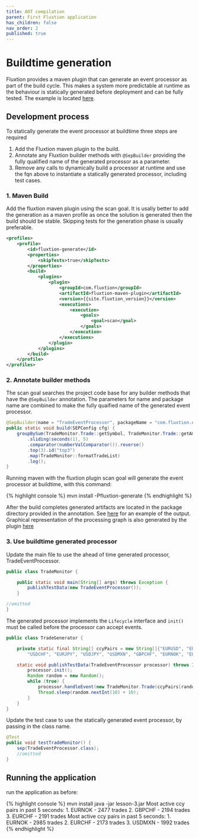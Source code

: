 ```yaml
---
title: AOT compilation
parent: First Fluxtion application
has_children: false
nav_order: 2
published: true
---
```


# Buildtime generation
Fluxtion provides a maven plugin that can generate an event processor as part of the build cycle. 
This makes a system more predictable at runtime as the behaviour is statically generated before deployment and can be fully tested.
The example is located [here](https://github.com/v12technology/fluxtion/tree/{{site.fluxtion_version}}/examples/quickstart/lesson-3).

## Development process
To statically generate the event processor at buildtime three steps are required
1. Add the Fluxtion maven plugin to the build.
1. Annotate any Fluxtion builder methods with `@SepBuilder` providing the fully qualified name of the generated processor as a parameter.
1. Remove any calls to dynamically build a processor at runtime and use the fqn above to instantiate a statically generated processor, including test cases.

### 1. Maven Build
Add the fluxtion maven plugin using the scan goal. It is usally better to add the generation as a maven profile 
as once the solution is generated then the build should be stable. Skipping tests for the generation phase is usually preferable.

```xml
<profiles>
    <profile>
        <id>fluxtion-generate</id>
        <properties>
            <skipTests>true</skipTests>
        </properties>
        <build>
            <plugins>
                <plugin>
                    <groupId>com.fluxtion</groupId>
                    <artifactId>fluxtion-maven-plugin</artifactId>
                    <version>{{site.fluxtion_version}}</version>
                    <executions>
                        <execution>
                            <goals>
                                <goal>scan</goal>
                            </goals>
                        </execution>
                    </executions>
                </plugin>
            </plugins>
        </build>
    </profile>
</profiles>
```

### 2. Annotate builder methods
The scan goal searches the project code base for any builder methods that have the `@SepBuilder` annotation. 
The parameters for name and package name are combined to make the fully quaified name of the generated event processor.

```java
@SepBuilder(name = "TradeEventProcessor", packageName = "com.fluxtion.example.quickstart.lesson3.generated")
public static void build(SEPConfig cfg) {
    groupBySum(TradeMonitor.Trade::getSymbol, TradeMonitor.Trade::getAmount)
        .sliding(seconds(1), 5)
        .comparator(numberValComparator()).reverse()
        .top(3).id("top3")
        .map(TradeMonitor::formatTradeList)
        .log();
}
```

Running maven with the fluxtion plugin scan goal will generate the event processor at buildtime, with this command:

{% highlight console %}
mvn install -Pfluxtion-generate
{% endhighlight %}

After the build completes generated artifacts are located in the package directory provided in the annotation. 
See [here](https://github.com/v12technology/fluxtion/tree/{{site.fluxtion_version}}/examples/quickstart/lesson-3/src/main/java/com/fluxtion/example/quickstart/lesson3/generated) 
for an example of the output. Graphical representation of the processing graph is also generated
by the plugin [here](https://github.com/v12technology/fluxtion/blob/{{site.fluxtion_version}}/examples/quickstart/lesson-3/src/main/resources/com/fluxtion/example/quickstart/lesson3/generated/TradeEventProcessor.png)

### 3. Use buildtime generated processor
Update the main file to use the ahead of time generated processor, TradeEventProcessor.

```java
public class TradeMonitor {

    public static void main(String[] args) throws Exception {
        publishTestData(new TradeEventProcessor());
    }

//omitted 
}
```

The generated processor implements the `Lifecycle` interface and `init()` must be
called before the processor can accept events.

```java
public class TradeGenerator {

    private static final String[] ccyPairs = new String[]{"EURUSD", "EURCHF", "EURGBP", "GBPUSD",
        "USDCHF", "EURJPY", "USDJPY", "USDMXN", "GBPCHF", "EURNOK", "EURSEK"};

    static void publishTestData(TradeEventProcessor processor) throws InterruptedException {
        processor.init();
        Random random = new Random();
        while (true) {
            processor.handleEvent(new TradeMonitor.Trade(ccyPairs[random.nextInt(ccyPairs.length)], random.nextInt(100) + 10));
            Thread.sleep(random.nextInt(10) + 10);
        }
    }
}
```

Update the test case to use the statically generated event processor, by passing in the class name.

```java
@Test
public void testTradeMonitor() {
    sep(TradeEventProcessor.class);
    //omitted
}
```

## Running the application

run the application as before:

{% highlight console %}
mvn install
java -jar lesson-3.jar
 Most active ccy pairs in past 5 seconds:
         1. EURNOK - 2477 trades
         2. GBPCHF - 2194 trades
         3. EURCHF - 2191 trades
 Most active ccy pairs in past 5 seconds:
         1. EURNOK - 2985 trades
         2. EURCHF - 2173 trades
         3. USDMXN - 1992 trades
{% endhighlight %}

